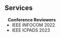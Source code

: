 ## Services

<h4 style="margin:0 10px 0;">Conference Reviewers</h4>

<ul style="margin:0 0 5px;">
  <li>IEEE INFOCOM 2022</li>
  <li>IEEE ICPADS 2023</li>
</ul>
